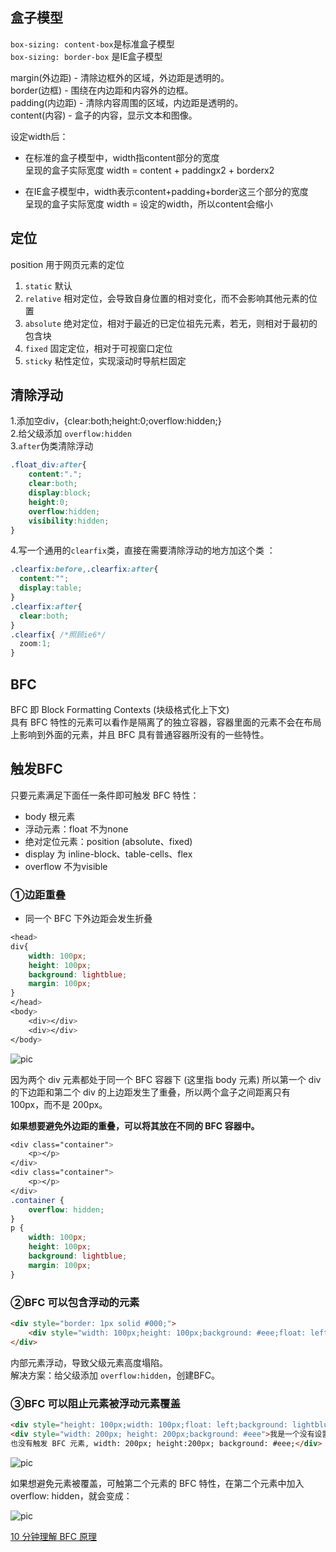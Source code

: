 ## 盒子模型
`box-sizing: content-box`是标准盒子模型  
`box-sizing: border-box` 是IE盒子模型

margin(外边距) - 清除边框外的区域，外边距是透明的。   
border(边框) - 围绕在内边距和内容外的边框。   
padding(内边距) - 清除内容周围的区域，内边距是透明的。   
content(内容) - 盒子的内容，显示文本和图像。

设定width后：
* 在标准的盒子模型中，width指content部分的宽度  
呈现的盒子实际宽度 width = content + paddingx2 + borderx2

* 在IE盒子模型中，width表示content+padding+border这三个部分的宽度  
呈现的盒子实际宽度 width = 设定的width，所以content会缩小

## 定位
position 用于网页元素的定位
1. `static` 默认  
2. `relative` 相对定位，会导致自身位置的相对变化，而不会影响其他元素的位置
3. `absolute` 绝对定位，相对于最近的已定位祖先元素，若无，则相对于最初的包含块
4. `fixed` 固定定位，相对于可视窗口定位
5. `sticky` 粘性定位，实现滚动时导航栏固定    


## 清除浮动
1.添加空div，{clear:both;height:0;overflow:hidden;}  
2.给父级添加 `overflow:hidden`  
3.`after`伪类清除浮动  

```css
.float_div:after{
	content:".";
	clear:both;
	display:block;
	height:0;
	overflow:hidden;
	visibility:hidden;
}
```
4.写一个通用的`clearfix`类，直接在需要清除浮动的地方加这个类 ：

```css
.clearfix:before,.clearfix:after{  
  content:"";  
  display:table;  
}  
.clearfix:after{  
  clear:both;  
}  
.clearfix{ /*照顾ie6*/  
  zoom:1;  
}  
```

## BFC
BFC 即 Block Formatting Contexts (块级格式化上下文)  
具有 BFC 特性的元素可以看作是隔离了的独立容器，容器里面的元素不会在布局上影响到外面的元素，并且 BFC 具有普通容器所没有的一些特性。

## 触发BFC
只要元素满足下面任一条件即可触发 BFC 特性：
* body 根元素
* 浮动元素：float 不为none
* 绝对定位元素：position (absolute、fixed)
* display 为 inline-block、table-cells、flex
* overflow 不为visible 

### ①边距重叠
* 同一个 BFC 下外边距会发生折叠  
```css
<head>
div{
    width: 100px;
    height: 100px;
    background: lightblue;
    margin: 100px;
}
</head>
<body>
    <div></div>
    <div></div>
</body>
```
![pic](https://pic4.zhimg.com/80/v2-0a9ca8952c83141250a2d9002e6d2047_hd.png)


因为两个 div 元素都处于同一个 BFC 容器下 (这里指 body 元素) 所以第一个 div 的下边距和第二个 div 的上边距发生了重叠，所以两个盒子之间距离只有 100px，而不是 200px。

**如果想要避免外边距的重叠，可以将其放在不同的 BFC 容器中。**
```css
<div class="container">
    <p></p>
</div>
<div class="container">
    <p></p>
</div>
.container {
    overflow: hidden;
}
p {
    width: 100px;
    height: 100px;
    background: lightblue;
    margin: 100px;
}
```
### ②BFC 可以包含浮动的元素
```html
<div style="border: 1px solid #000;">
    <div style="width: 100px;height: 100px;background: #eee;float: left;"></div>
</div>
```
内部元素浮动，导致父级元素高度塌陷。  
解决方案：给父级添加 `overflow:hidden`，创建BFC。 
 
### ③BFC 可以阻止元素被浮动元素覆盖
```html
<div style="height: 100px;width: 100px;float: left;background: lightblue">我是一个左浮动的元素</div>
<div style="width: 200px; height: 200px;background: #eee">我是一个没有设置浮动, 
也没有触发 BFC 元素, width: 200px; height:200px; background: #eee;</div>
```
![pic](https://pic4.zhimg.com/80/v2-dd3e636d73682140bf4a781bcd6f576b_hd.png)

 如果想避免元素被覆盖，可触第二个元素的 BFC 特性，在第二个元素中加入 overflow: hidden，就会变成：

![pic](https://pic3.zhimg.com/80/v2-5ebd48f09fac875f0bd25823c76ba7fa_hd.png)

[10 分钟理解 BFC 原理](https://zhuanlan.zhihu.com/p/25321647) 



